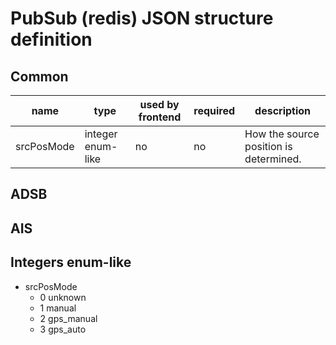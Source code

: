 # PubSub (redis) JSON structure definition

## Common
|name|type|used by frontend|required|description|
|----|----|----------------|--------|-----------|
|srcPosMode|integer enum-like|no|no|How the source position is determined.|

## ADSB

## AIS

## Integers enum-like
- srcPosMode
    - 0 unknown
    - 1 manual
    - 2 gps_manual
    - 3 gps_auto
